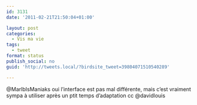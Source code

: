 ```yaml
---
id: 3131
date: '2011-02-21T21:50:04+01:00'

layout: post
categories:
  - Vis ma vie
tags:
  - tweet
format: status
publish_social: no
guid: 'http://tweets.local/?birdsite_tweet=39804071510540289'

---
```


@MarlbIsManiaks oui l’interface est pas mal différente, mais c’est vraiment sympa à utiliser après un ptit temps d’adaptation cc @davidlouis